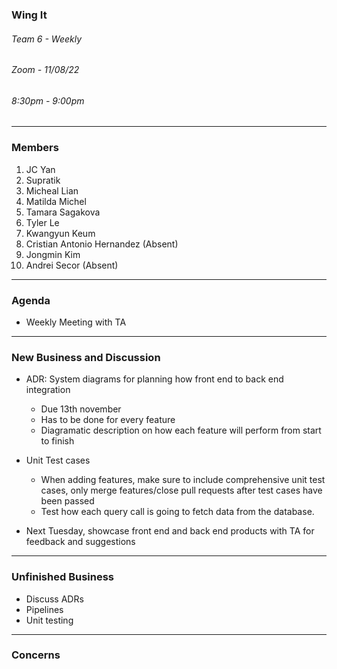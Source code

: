 ### Wing It

###### Team 6 - Weekly

###### Zoom - 11/08/22

###### 8:30pm - 9:00pm

<hr>

### Members

1. JC Yan 
2. Supratik
3. Micheal Lian 
4. Matilda Michel
5. Tamara Sagakova 
6. Tyler Le 
7. Kwangyun Keum
8. Cristian Antonio Hernandez (Absent)
9. Jongmin Kim
10. Andrei Secor (Absent)


<hr>

### Agenda

- Weekly Meeting with TA

<hr>

### New Business and Discussion

- ADR: System diagrams for planning how front end to back end integration
  - Due 13th november
  - Has to be done for every feature
  - Diagramatic description on how each feature will perform from start to finish 

- Unit Test cases
  - When adding features, make sure to include comprehensive unit test cases, only merge features/close pull requests after test cases have been passed
  - Test how each query call is going to fetch data from the database.  
- Next Tuesday, showcase front end and back end products with TA for feedback and suggestions

<hr>

### Unfinished Business

- Discuss ADRs
- Pipelines
- Unit testing 

<hr>

### Concerns
